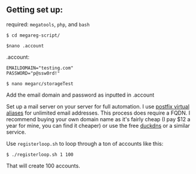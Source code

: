 ## Getting set up:

required: `megatools`, `php`, and `bash`

`$ cd megareg-script/`

`$nano .account`

.account:
```
EMAILDOMAIN="testing.com"
PASSWORD="p@ssw0rd!"
```

`$ nano megarc/storageTest`

Add the email domain and password as inputted in .account


Set up a mail server on your server for full automation. I use [postfix virtual aliases](http://www.berkes.ca/guides/postfix_virtual.html) for unlimited email addresses. This process does require a FQDN. I recommend buying your own domain name as it's fairly cheap (I pay $12 a year for mine, you can find it cheaper) or use the free [duckdns](www.duckdns.org) or a similar service.


Use `registerloop.sh` to loop through a ton of accounts like this:

`$ ./registerloop.sh 1 100`

That will create 100 accounts.

